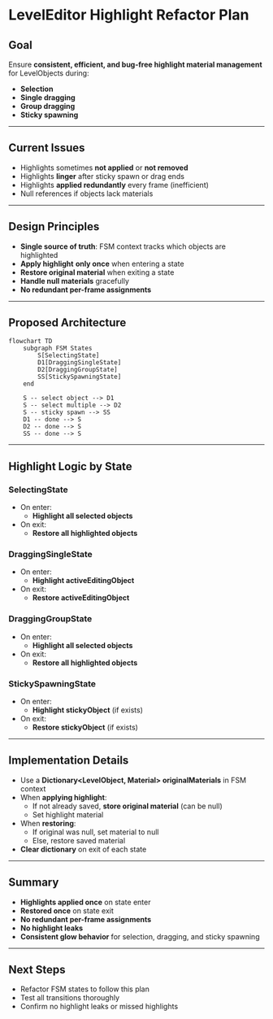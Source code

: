 # LevelEditor Highlight Refactor Plan

## Goal
Ensure **consistent, efficient, and bug-free highlight material management** for LevelObjects during:

- **Selection**
- **Single dragging**
- **Group dragging**
- **Sticky spawning**

---

## Current Issues
- Highlights sometimes **not applied** or **not removed**
- Highlights **linger** after sticky spawn or drag ends
- Highlights **applied redundantly** every frame (inefficient)
- Null references if objects lack materials

---

## Design Principles
- **Single source of truth**: FSM context tracks which objects are highlighted
- **Apply highlight** **only once** when entering a state
- **Restore original material** when exiting a state
- **Handle null materials** gracefully
- **No redundant per-frame assignments**

---

## Proposed Architecture

```mermaid
flowchart TD
    subgraph FSM States
        S[SelectingState]
        D1[DraggingSingleState]
        D2[DraggingGroupState]
        SS[StickySpawningState]
    end

    S -- select object --> D1
    S -- select multiple --> D2
    S -- sticky spawn --> SS
    D1 -- done --> S
    D2 -- done --> S
    SS -- done --> S
```

---

## Highlight Logic by State

### SelectingState
- On enter:
  - **Highlight all selected objects**
- On exit:
  - **Restore all highlighted objects**

### DraggingSingleState
- On enter:
  - **Highlight activeEditingObject**
- On exit:
  - **Restore activeEditingObject**

### DraggingGroupState
- On enter:
  - **Highlight all selected objects**
- On exit:
  - **Restore all highlighted objects**

### StickySpawningState
- On enter:
  - **Highlight stickyObject** (if exists)
- On exit:
  - **Restore stickyObject** (if exists)

---

## Implementation Details

- Use a **Dictionary<LevelObject, Material> originalMaterials** in FSM context
- When **applying highlight**:
  - If not already saved, **store original material** (can be null)
  - Set highlight material
- When **restoring**:
  - If original was null, set material to null
  - Else, restore saved material
- **Clear dictionary** on exit of each state

---

## Summary

- **Highlights applied once** on state enter
- **Restored once** on state exit
- **No redundant per-frame assignments**
- **No highlight leaks**
- **Consistent glow behavior** for selection, dragging, and sticky spawning

---

## Next Steps

- Refactor FSM states to follow this plan
- Test all transitions thoroughly
- Confirm no highlight leaks or missed highlights